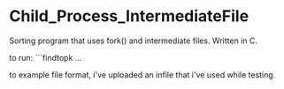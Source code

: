 # Child_Process_IntermediateFile
Sorting program that uses fork() and intermediate files. Written in C.

to run: ```findtopk <k> <N> <infile1> ...<infileN> <outfile>


to example file format, i've uploaded an infile that i've used while testing.
